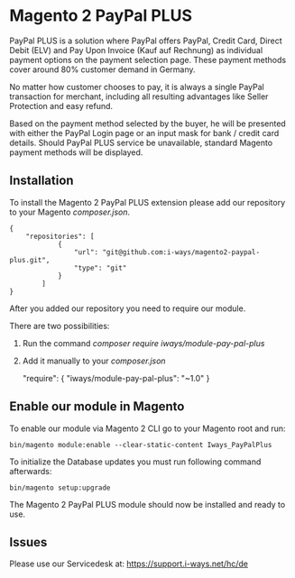 #  Magento 2 PayPal PLUS

PayPal PLUS is a solution where PayPal offers PayPal, Credit Card, Direct Debit (ELV) and Pay Upon Invoice (Kauf auf Rechnung) as individual payment options on the payment selection page. These payment methods cover around 80% customer demand in Germany.

No matter how customer chooses to pay, it is always a single PayPal transaction for merchant, including all resulting advantages like Seller Protection and easy refund.

Based on the payment method selected by the buyer, he will be presented with either the PayPal Login page or an input mask for bank / credit card details. Should PayPal PLUS service be unavailable, standard Magento payment methods will be displayed.

## Installation

To install the Magento 2 PayPal PLUS extension please add our repository to your Magento _composer.json_.

    {
        "repositories": [
                {
                    "url": "git@github.com:i-ways/magento2-paypal-plus.git",
                    "type": "git"
                }
            ]
    }

After you added our repository you need to require our module.

There are two possibilities:

1. Run the command _composer require iways/module-pay-pal-plus_
2. Add it manually to your _composer.json_


    "require": {
           "iways/module-pay-pal-plus": "~1.0"
    }

## Enable our module in Magento

To enable our module via Magento 2 CLI go to your Magento root and run:

    bin/magento module:enable --clear-static-content Iways_PayPalPlus


To initialize the Database updates you must run following command afterwards:

    bin/magento setup:upgrade

The Magento 2 PayPal PLUS module should now be installed and ready to use.

## Issues
Please use our Servicedesk at: https://support.i-ways.net/hc/de
